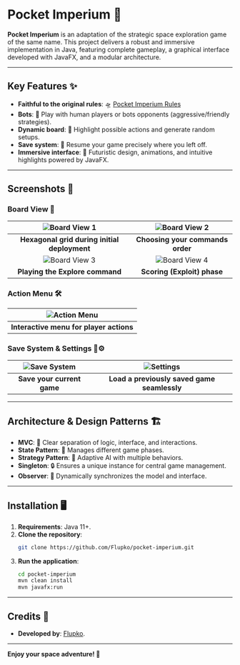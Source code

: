 # Pocket Imperium 🚀

**Pocket Imperium** is an adaptation of the strategic space exploration game of the same name. This project delivers a robust and immersive implementation in Java, featuring complete gameplay, a graphical interface developed with JavaFX, and a modular architecture.

---

## Key Features ✨

- **Faithful to the original rules**: 🛸 [Pocket Imperium Rules](http://www.goodlittlegames.co.uk/games/10-pocket-imperium.html)
- **Bots**: 👥 Play with human players or bots opponents (aggressive/friendly strategies).
- **Dynamic board**: 🧩 Highlight possible actions and generate random setups.
- **Save system**: 💾 Resume your game precisely where you left off.
- **Immersive interface**: 🎨 Futuristic design, animations, and intuitive highlights powered by JavaFX.

---

## Screenshots 📸

### Board View 🌌
| ![Board View 1](https://imgur.com/qI7ERqK) | ![Board View 2](https://imgur.com/hPv4LpN) |
|:-----------------------------------------------:|:-----------------------------------------------:|
| **Hexagonal grid during initial deployment**           | **Choosing your commands order**              |
| ![Board View 3](https://imgur.com/undefined) | ![Board View 4](https://imgur.com/oV3JGN9) |
| **Playing the Explore command**                  | **Scoring (Exploit) phase**                     |

### Action Menu 🛠️
| ![Action Menu](https://imgur.com/TBKC7lv) |
|:-----------------------------------------------:|
| **Interactive menu for player actions**        |

### Save System & Settings 💾⚙️
| ![Save System](https://imgur.com/0NvyUwj) | ![Settings]([https://via.placeholder.com/400](https://imgur.com/2o5LWbF)) |
|:------------------------------------------------:|:--------------------------------------------:|
| **Save your current game**                       | **Load a previously saved game seamlessly**          |

---

## Architecture & Design Patterns 🏗️

- **MVC**: 📂 Clear separation of logic, interface, and interactions.
- **State Pattern**: 🔄 Manages different game phases.
- **Strategy Pattern**: 🧠 Adaptive AI with multiple behaviors.
- **Singleton**: 🔒 Ensures a unique instance for central game management.
- **Observer**: 👀 Dynamically synchronizes the model and interface.

---

## Installation 🖥️

1. **Requirements**: Java 11+.
2. **Clone the repository**:
   ```bash
   git clone https://github.com/Flupko/pocket-imperium.git
   ```
3. **Run the application**:
   ```bash
   cd pocket-imperium
   mvn clean install
   mvn javafx:run
   ```

---

## Credits 🙌

- **Developed by**: [Flupko](https://github.com/Flupko).

---

**Enjoy your space adventure! 🌠**
